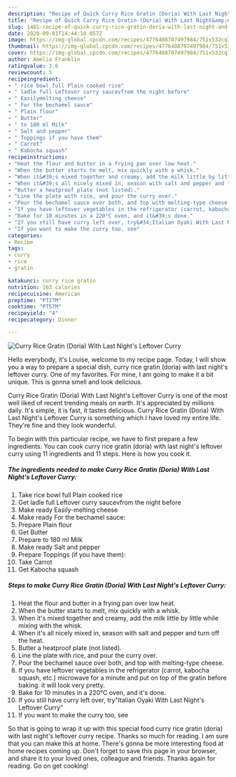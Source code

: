 ```yaml
---
description: "Recipe of Quick Curry Rice Gratin (Doria) With Last Night&amp;#39;s Leftover Curry"
title: "Recipe of Quick Curry Rice Gratin (Doria) With Last Night&amp;#39;s Leftover Curry"
slug: 1481-recipe-of-quick-curry-rice-gratin-doria-with-last-night-and-39-s-leftover-curry
date: 2020-09-01T14:44:10.057Z
image: https://img-global.cpcdn.com/recipes/4776408707497984/751x532cq70/curry-rice-gratin-doria-with-last-nights-leftover-curry-recipe-main-photo.jpg
thumbnail: https://img-global.cpcdn.com/recipes/4776408707497984/751x532cq70/curry-rice-gratin-doria-with-last-nights-leftover-curry-recipe-main-photo.jpg
cover: https://img-global.cpcdn.com/recipes/4776408707497984/751x532cq70/curry-rice-gratin-doria-with-last-nights-leftover-curry-recipe-main-photo.jpg
author: Amelia Franklin
ratingvalue: 3.6
reviewcount: 5
recipeingredient:
- " rice bowl full Plain cooked rice"
- " ladle full Leftover curry saucevfrom the night before"
- " Easilymelting cheese"
- " For the bechamel sauce"
- " Plain flour"
- " Butter"
- " to 180 ml Milk"
- " Salt and pepper"
- " Toppings if you have them"
- " Carrot"
- " Kabocha squash"
recipeinstructions:
- "Heat the flour and butter in a frying pan over low heat."
- "When the butter starts to melt, mix quickly with a whisk."
- "When it&#39;s mixed together and creamy, add the milk little by little while mixing with the whisk."
- "When it&#39;s all nicely mixed in, season with salt and pepper and turn off the heat."
- "Butter a heatproof plate (not listed)."
- "Line the plate with rice, and pour the curry over."
- "Pour the bechamel sauce over both, and top with melting-type cheese."
- "If you have leftover vegetables in the refrigerator (carrot, kabocha squash, etc.) microwave for a minute and put on top of the gratin before baking. it will look very pretty."
- "Bake for 10 minutes in a 220°C oven, and it&#39;s done."
- "If you still have curry left over, try&#34;Italian Oyaki With Last Night&#39;s Leftover Curry&#34;"
- "If you want to make the curry too, see"
categories:
- Recipe
tags:
- curry
- rice
- gratin

katakunci: curry rice gratin 
nutrition: 163 calories
recipecuisine: American
preptime: "PT27M"
cooktime: "PT57M"
recipeyield: "4"
recipecategory: Dinner

---
```



![Curry Rice Gratin (Doria) With Last Night&#39;s Leftover Curry](https://img-global.cpcdn.com/recipes/4776408707497984/751x532cq70/curry-rice-gratin-doria-with-last-nights-leftover-curry-recipe-main-photo.jpg)

Hello everybody, it's Louise, welcome to my recipe page. Today, I will show you a way to prepare a special dish, curry rice gratin (doria) with last night&#39;s leftover curry. One of my favorites. For mine, I am going to make it a bit unique. This is gonna smell and look delicious.

Curry Rice Gratin (Doria) With Last Night&#39;s Leftover Curry is one of the most well liked of recent trending meals on earth. It's appreciated by millions daily. It's simple, it is fast, it tastes delicious. Curry Rice Gratin (Doria) With Last Night&#39;s Leftover Curry is something which I have loved my entire life. They're fine and they look wonderful.




To begin with this particular recipe, we have to first prepare a few ingredients. You can cook curry rice gratin (doria) with last night&#39;s leftover curry using 11 ingredients and 11 steps. Here is how you cook it.

<!--inarticleads1-->

##### The ingredients needed to make Curry Rice Gratin (Doria) With Last Night&#39;s Leftover Curry:

1. Take  rice bowl full Plain cooked rice
1. Get  ladle full Leftover curry saucevfrom the night before
1. Make ready  Easily-melting cheese
1. Make ready  For the bechamel sauce:
1. Prepare  Plain flour
1. Get  Butter
1. Prepare  to 180 ml Milk
1. Make ready  Salt and pepper
1. Prepare  Toppings (if you have them):
1. Take  Carrot
1. Get  Kabocha squash




<!--inarticleads2-->

##### Steps to make Curry Rice Gratin (Doria) With Last Night&#39;s Leftover Curry:

1. Heat the flour and butter in a frying pan over low heat.
1. When the butter starts to melt, mix quickly with a whisk.
1. When it&#39;s mixed together and creamy, add the milk little by little while mixing with the whisk.
1. When it&#39;s all nicely mixed in, season with salt and pepper and turn off the heat.
1. Butter a heatproof plate (not listed).
1. Line the plate with rice, and pour the curry over.
1. Pour the bechamel sauce over both, and top with melting-type cheese.
1. If you have leftover vegetables in the refrigerator (carrot, kabocha squash, etc.) microwave for a minute and put on top of the gratin before baking. it will look very pretty.
1. Bake for 10 minutes in a 220°C oven, and it&#39;s done.
1. If you still have curry left over, try&#34;Italian Oyaki With Last Night&#39;s Leftover Curry&#34;
1. If you want to make the curry too, see




So that is going to wrap it up with this special food curry rice gratin (doria) with last night&#39;s leftover curry recipe. Thanks so much for reading. I am sure that you can make this at home. There's gonna be more interesting food at home recipes coming up. Don't forget to save this page in your browser, and share it to your loved ones, colleague and friends. Thanks again for reading. Go on get cooking!
